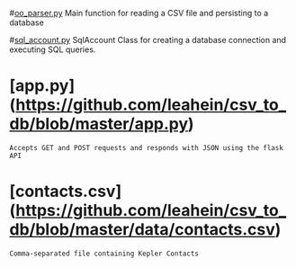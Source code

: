 #[oo_parser.py](https://github.com/leahein/csv_to_db/blob/master/oo_parser.py)
    Main function for reading a CSV file and persisting to a database

#[sql_account.py](https://github.com/leahein/csv_to_db/blob/master/sql_account.py)
    SqlAccount Class for creating a database connection and executing SQL queries.
   
# [app.py] (https://github.com/leahein/csv_to_db/blob/master/app.py)
    Accepts GET and POST requests and responds with JSON using the flask API


# [contacts.csv] (https://github.com/leahein/csv_to_db/blob/master/data/contacts.csv)
    Comma-separated file containing Kepler Contacts

 

